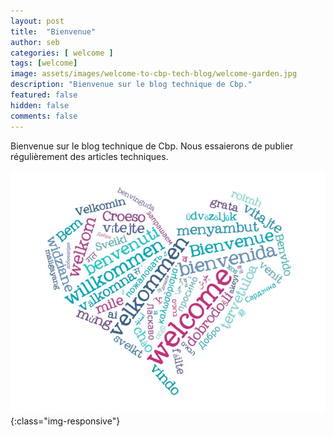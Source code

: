 ```yaml
---
layout: post
title:  "Bienvenue"
author: seb
categories: [ welcome ]
tags: [welcome]
image: assets/images/welcome-to-cbp-tech-blog/welcome-garden.jpg
description: "Bienvenue sur le blog technique de Cbp."
featured: false
hidden: false
comments: false
---
```


Bienvenue sur le blog technique de Cbp. Nous essaierons de publier régulièrement des articles techniques.

![image](/assets/images/welcome-to-cbp-tech-blog/welcome-heart.jpg){:class="img-responsive"}


